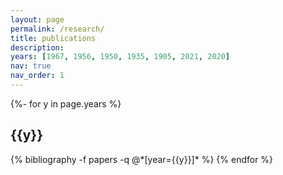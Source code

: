 ```yaml
---
layout: page
permalink: /research/
title: publications
description: 
years: [1967, 1956, 1950, 1935, 1905, 2021, 2020]
nav: true
nav_order: 1
---
```

<!-- _pages/research.md -->
<div class="publications">

{%- for y in page.years %}
  <h2 class="year">{{y}}</h2>
  {% bibliography -f papers -q @*[year={{y}}]* %}
{% endfor %}

</div>
